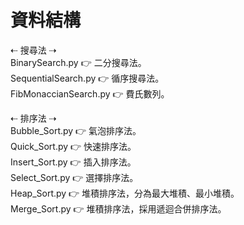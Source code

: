 # 資料結構
⇠ 搜尋法 ⇢                                                                                                                                                                         
BinarySearch.py 👉 二分搜尋法。                                                                                                                                                    
SequentialSearch.py 👉 循序搜尋法。                                                                                                                                                 
FibMonaccianSearch.py 👉 費氏數列。                                                                                                                                                 
                                                                                                                                                                                   
⇠ 排序法 ⇢                                                                                                                                                                         
Bubble_Sort.py 👉 氣泡排序法。                                                                                                                                                     
Quick_Sort.py  👉 快速排序法。                                                                                                                                                 
Insert_Sort.py 👉 插入排序法。                                                                                                                                                     
Select_Sort.py 👉 選擇排序法。                                                                                                                                                     
Heap_Sort.py  👉 堆積排序法，分為最大堆積、最小堆積。                                                                                                                                 
Merge_Sort.py 👉 堆積排序法，採用遞迴合併排序法。
